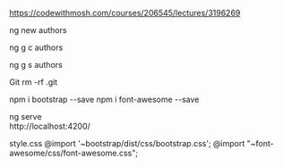 https://codewithmosh.com/courses/206545/lectures/3196269

ng new authors

ng g c authors

ng g s authors

Git
    rm -rf .git

npm i bootstrap --save
npm i font-awesome --save

ng serve    
http://localhost:4200/

style.css
    @import '~bootstrap/dist/css/bootstrap.css';
    @import "~font-awesome/css/font-awesome.css";


